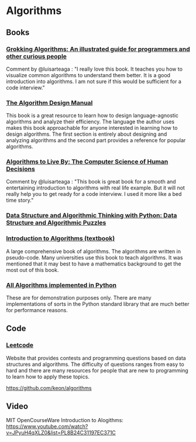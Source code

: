 # Algorithms

## Books

### [Grokking Algorithms: An illustrated guide for programmers and other curious people](https://www.amazon.com/Grokking-Algorithms-illustrated-programmers-curious/dp/1617292230)
Comment by @luisarteaga : "I really love this book. It teaches you how to visualize common algorithms to understand them better. It is a good introduction into algorithms. I am not sure if this would be sufficient for a code interview."

### [The Algorithm Design Manual](https://www.amazon.com/Algorithm-Design-Manual-Steven-Skiena/dp/1848000693/ref=sr_1_1ie=UTF8&qid=1494017030&sr=8-1&keywords=algorithm+design+manual)
This book is a great resource to learn how to design language-agnostic algorithms and analyze their efficiency. The language the author uses makes this book approachable for anyone interested in learning how to design algorithms. The first section is entirely about designing and analyzing algorithms and the second part provides a reference for popular algorithms.

### [Algorithms to Live By: The Computer Science of Human Decisions](https://www.amazon.com/Algorithms-Live-Computer-Science-Decisions/dp/1250118360/ref=sr_1_1?ie=UTF8&qid=1494016952&sr=8-1&keywords=algorithms+to+live+by)
Comment by @luisarteaga : "This book is great book for a smooth and entertaining introduction to algorithms with real life example. But it will not really help you to get ready for a code interview. I used it more like a bed time story."

### [Data Structure and Algorithmic Thinking with Python: Data Structure and Algorithmic Puzzles](https://www.amazon.com/dp/8192107590/ref=cm_sw_r_cp_api_8GAdzbAKVC800)

### [Introduction to Algorithms (textbook)](https://mitpress.mit.edu/books/introduction-algorithms)

A large comprehensive book of algorithms. The algorithms are written in pseudo-code. Many universities use this book to teach algorithms. It was mentioned that it may best to have a mathematics background to get the most out of this book.

### [All Algorithms implemented in Python](https://github.com/TheAlgorithms/Python)
These are for demonstration purposes only. There are many implementations of sorts in the Python standard library that are much better for performance reasons.

## Code

### [Leetcode](http://leetcode.com/)
Website that provides contests and programming questions based on data structures and algorithms. The difficulty of questions ranges from easy to hard and there are many resources for people that are new to programming to learn how to apply these topics.

https://github.com/keon/algorithms


## Video 

MIT OpenCourseWare Introduction to Alogithms: https://www.youtube.com/watch?v=JPyuH4qXLZ0&list=PL8B24C31197EC371C

